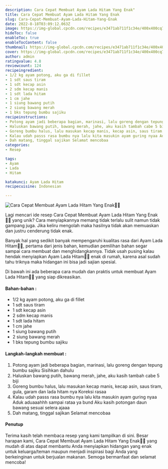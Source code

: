 ```yaml
---
description: Cara Cepat Membuat Ayam Lada Hitam Yang Enak"
title: Cara Cepat Membuat Ayam Lada Hitam Yang Enak
slug: Cara-Cepat-Membuat-Ayam-Lada-Hitam-Yang-Enak
date: 2022-8-18T03:09:12.063Z
image: https://img-global.cpcdn.com/recipes/e3471ab711f1c34e/400x400cq70/photo.jpg
hideToc: false
enableToc: true
enableTocContent: false
thumbnail: https://img-global.cpcdn.com/recipes/e3471ab711f1c34e/400x400cq70/photo.jpg
cover: https://img-global.cpcdn.com/recipes/e3471ab711f1c34e/400x400cq70/photo.jpg
author: admin
ratingvalue: 4.8
reviewcount: 124
recipeingredient:
- 1/2 kg ayam potong, aku ga di fillet
- 1 sdt saus tiram
- 1 sdt kecap asin
- 2 sdm kecap manis
- 1 sdt lada hitam
- 1 cm jahe
- 1 siung bawang putih
- 2 siung bawang merah
- 1 bks tepung bumbu sajiku
recipeinstructions:
- Potong ayam jadi beberapa bagian, marinasi, lalu goreng dengan tepung bumbu sajiku Sisihkan dahulu
- Haluskan bawang putih, bawang merah, jahe, aku kasih tambah cabe 5 biji
- Goreng bumbu halus, lalu masukan kecap manis, kecap asin, saus tiram, gula, garam dan lada hitam nya Koreksi rasaa
- Kalau udah passs rasa bumbu nya lalu kita masukin ayam guring nyaa Aduk aduaaahhh sampai rataa ya bund Aku kasih potongan daun bawang sesuai selera ajaaa
- Dah matang, tinggal sajikan Selamat mencobaa
categories:
- Resep

tags:
- Ayam
- Lada
- Hitam

katakunci: Ayam Lada Hitam
recipecuisine: Indonesian

---
```


![Cara Cepat Membuat Ayam Lada Hitam Yang Enak👩‍🍳](https://img-global.cpcdn.com/recipes/e3471ab711f1c34e/400x400cq70/photo.jpg)

Lagi mencari ide resep Cara Cepat Membuat Ayam Lada Hitam Yang Enak👩‍🍳 yang unik? Cara menyiapkannya memang tidak terlalu sulit namun tidak gampang juga. Jika keliru mengolah maka hasilnya tidak akan memuaskan dan justru cenderung tidak enak.

Banyak hal yang sedikit banyak mempengaruhi kualitas rasa dari Ayam Lada Hitam👩‍🍳, pertama dari jenis bahan, kemudian pemilihan bahan segar sampai cara membuat dan menghidangkannya. Tidak usah pusing kalau hendak menyiapkan Ayam Lada Hitam👩‍🍳 enak di rumah, karena asal sudah tahu triknya maka hidangan ini bisa jadi sajian spesial.

Di bawah ini ada beberapa cara mudah dan praktis untuk membuat Ayam Lada Hitam👩‍🍳 yang siap dikreasikan.

<!--inarticleads1-->

#### Bahan-bahan :

- 1/2 kg ayam potong, aku ga di fillet
- 1 sdt saus tiram
- 1 sdt kecap asin
- 2 sdm kecap manis
- 1 sdt lada hitam
- 1 cm jahe
- 1 siung bawang putih
- 2 siung bawang merah
- 1 bks tepung bumbu sajiku

<!--inarticleads2-->

#### Langkah-langkah membuat :

1. Potong ayam jadi beberapa bagian, marinasi, lalu goreng dengan tepung bumbu sajiku Sisihkan dahulu
1. Haluskan bawang putih, bawang merah, jahe, aku kasih tambah cabe 5 biji
1. Goreng bumbu halus, lalu masukan kecap manis, kecap asin, saus tiram, gula, garam dan lada hitam nya Koreksi rasaa
1. Kalau udah passs rasa bumbu nya lalu kita masukin ayam guring nyaa Aduk aduaaahhh sampai rataa ya bund Aku kasih potongan daun bawang sesuai selera ajaaa
1. Dah matang, tinggal sajikan Selamat mencobaa

#### Penutup

Terima kasih telah membaca resep yang kami tampilkan di sini. Besar harapan kami, Cara Cepat Membuat Ayam Lada Hitam Yang Enak👩‍🍳 yang mudah di atas dapat membantu Anda menyiapkan hidangan yang enak untuk keluarga/teman maupun menjadi inspirasi bagi Anda yang berkeinginan untuk berjualan makanan. Semoga bermanfaat dan selamat mencoba!